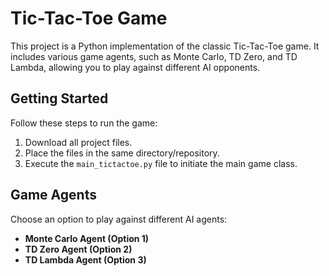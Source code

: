 # Tic-Tac-Toe Game

This project is a Python implementation of the classic Tic-Tac-Toe game. It includes various game agents, such as Monte Carlo, TD Zero, and TD Lambda, allowing you to play against different AI opponents.

## Getting Started

Follow these steps to run the game:

1. Download all project files.
2. Place the files in the same directory/repository.
3. Execute the `main_tictactoe.py` file to initiate the main game class.

## Game Agents

Choose an option to play against different AI agents:

- **Monte Carlo Agent (Option 1)**
- **TD Zero Agent (Option 2)**
- **TD Lambda Agent (Option 3)**


